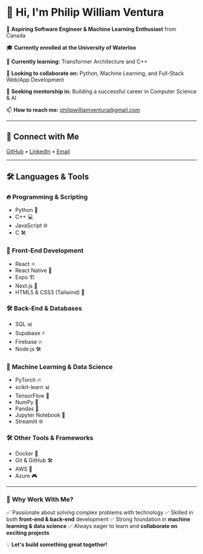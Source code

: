 # 👋 Hi, I'm Philip William Ventura

🚀 **Aspiring Software Engineer & Machine Learning Enthusiast** from Canada

🎓 **Currently enrolled at the University of Waterloo**

🌱 **Currently learning:** Transformer Architecture and C++

👯 **Looking to collaborate on:** Python, Machine Learning, and Full-Stack Web/App Development

🤝 **Seeking mentorship in:** Building a successful career in Computer Science & AI

📫 **How to reach me:** philipwilliamventura@gmail.com

---

## 🔗 Connect with Me
[GitHub](https://github.com/philipwilliamventura) • [LinkedIn](https://linkedin.com/in/philipwilliamventura) • [Email](mailto:philipwilliamventura@gmail.com)

---

## 🛠️ Languages & Tools

### 🔥 **Programming & Scripting**
- Python 🐍
- C++ 💻
- JavaScript 🌐
- C 🛠️

### 🎨 **Front-End Development**
- React ⚛️
- React Native 📱
- Expo 🏗️
- Next.js 🚀
- HTML5 & CSS3 (Tailwind) 🎨

### 🛠️ **Back-End & Databases**
- SQL 📊
- Supabase ⚡
- Firebase 🔥
- Node.js 🛠️

### 🤖 **Machine Learning & Data Science**
- PyTorch 🔥
- scikit-learn 📊
- TensorFlow 🧠
- NumPy 🔢
- Pandas 🐼
- Jupyter Notebook 📓
- Streamlit 🌐

### 🛠️ **Other Tools & Frameworks**
- Docker 🤖
- Git & GitHub 🛠️
- AWS 🎨
- Azure 🎮

---

### 🌟 **Why Work With Me?**
✅ Passionate about solving complex problems with technology
✅ Skilled in both **front-end & back-end** development
✅ Strong foundation in **machine learning & data science**
✅ Always eager to learn and **collaborate on exciting projects**

💡 **Let's build something great together!**

